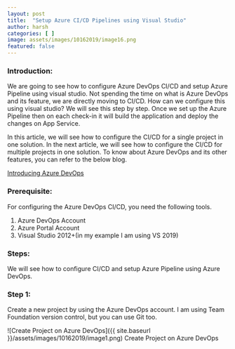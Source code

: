 ```yaml
---
layout: post
title:  "Setup Azure CI/CD Pipelines using Visual Studio"
author: harsh
categories: [ ]
image: assets/images/10162019/image16.png
featured: false
---
```


### Introduction: 
We are going to see how to configure Azure DevOps CI/CD and setup Azure Pipeline using visual studio. 
Not spending the time on what is Azure DevOps and its feature, we are directly moving to CI/CD. How can we configure this using visual studio? We will see this step by step. Once we set up the Azure Pipeline then on each check-in it will build the application and deploy the changes on App Service. 

In this article, we will see how to configure the CI/CD for a single project in one solution. In the next article, we will see how to configure the CI/CD for multiple projects in one solution. 
To know about Azure DevOps and its other features, you can refer to the below blog. 

[Introducing Azure DevOps](https://azure.microsoft.com/en-in/blog/introducing-azure-devops)

### Prerequisite:
For configuring the Azure DevOps CI/CD, you need the following tools. 
1.	Azure DevOps Account 
2.	Azure Portal Account
3.	Visual Studio 2012+(in my example I am using VS 2019) 

### Steps:
We will see how to configure CI/CD and setup Azure Pipeline using Azure DevOps. 

### Step 1:
Create a new project by using the Azure DevOps account. I am using Team Foundation version control, but you can use Git too.

![Create Project on Azure DevOps]({{ site.baseurl }}/assets/images/10162019/image1.png)
Create Project on Azure DevOps
